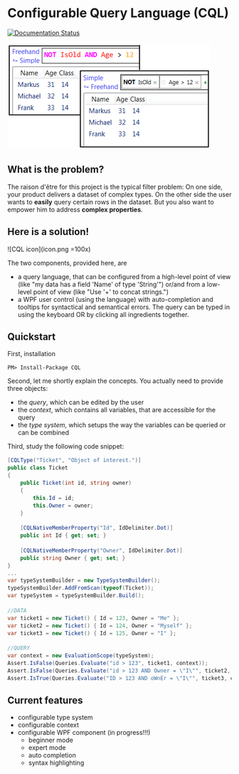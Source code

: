 Configurable Query Language (CQL)
=================================

[![Documentation Status](https://readthedocs.org/projects/cql/badge/?version=latest)](http://cql.readthedocs.io/en/latest/?badge=latest)

![Example](example.png)

What is the problem?
--------------------

The raison d'être for this project is the typical filter problem:
On one side, your product delivers a dataset of complex types. On the other side
the user wants to **easily** query certain rows in the dataset. But you also want
to empower him to address **complex properties**.

Here is a solution!
-------------------

![CQL icon](icon.png =100x)

The two components, provided here, are

* a query language, that can be configured from a high-level point of view
  (like "my data has a field 'Name' of type 'String'") or/and from a low-level
  point of view (like "Use '+' to concat strings.")
* a WPF user control (using the language) with auto-completion and tooltips for
  syntactical and semantical errors. The query can be typed in using the keyboard
  OR by clicking all ingredients together.

Quickstart
----------

First, installation

```
PM> Install-Package CQL
```

Second, let me shortly explain the concepts. You actually need to provide three objects:

* the *query*, which can be edited by the user
* the *context*, which contains all variables, that are accessible for the query
* the *type system*, which setups the way the variables can be queried or can be combined

Third, study the following code snippet:

```csharp
[CQLType("Ticket", "Object of interest.")]
public class Ticket
{
	public Ticket(int id, string owner)
	{
		this.Id = id;
		this.Owner = owner;
	}

	[CQLNativeMemberProperty("Id", IdDelimiter.Dot)]
	public int Id { get; set; }

	[CQLNativeMemberProperty("Owner", IdDelimiter.Dot)]
	public string Owner { get; set; }
}
...
var typeSystemBuilder = new TypeSystemBuilder();
typeSystemBuilder.AddFromScan(typeof(Ticket));
var typeSystem = typeSystemBuilder.Build();

//DATA
var ticket1 = new Ticket() { Id = 123, Owner = "Me" };
var ticket2 = new Ticket() { Id = 124, Owner = "Myself" };
var ticket3 = new Ticket() { Id = 125, Owner = "I" };

//QUERY
var context = new EvaluationScope(typeSystem);
Assert.IsFalse(Queries.Evaluate("id > 123", ticket1, context));
Assert.IsFalse(Queries.Evaluate("id > 123 AND Owner = \"I\"", ticket2, context));
Assert.IsTrue(Queries.Evaluate("ID > 123 AND oWnEr = \"I\"", ticket3, context));
```

Current features
----------------

* configurable type system
* configurable context
* configurable WPF component (in progress!!!)
	* beginner mode
	* expert mode
	* auto completion
	* syntax highlighting